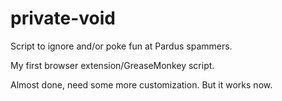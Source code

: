 private-void
============

Script to ignore and/or poke fun at Pardus spammers.

My first browser extension/GreaseMonkey script.

Almost done, need some more customization. But it works now.

